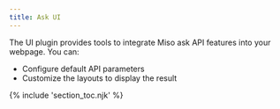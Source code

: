 ```yaml
---
title: Ask UI
---
```


The UI plugin provides tools to integrate Miso ask API features into your webpage. You can:

* Configure default API parameters
* Customize the layouts to display the result

{% include 'section_toc.njk' %}
